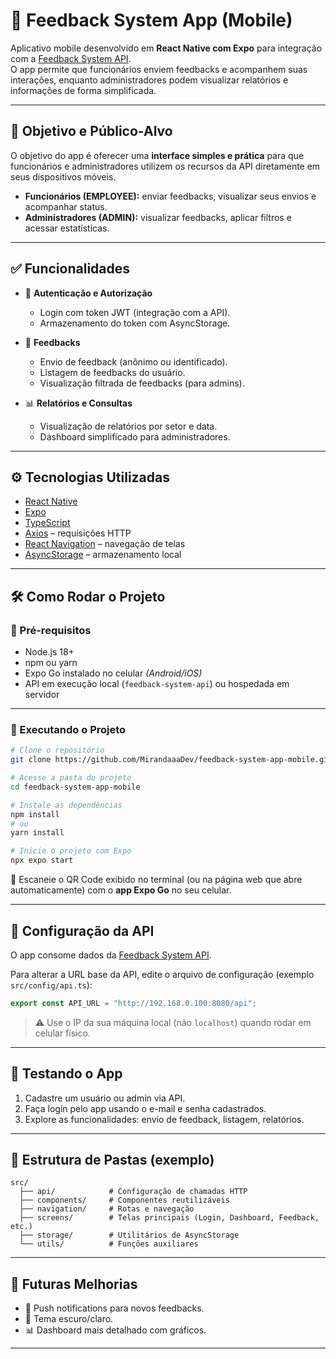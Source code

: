 # 📱 Feedback System App (Mobile)

Aplicativo mobile desenvolvido em **React Native com Expo** para integração com a [Feedback System API](https://github.com/MirandaaaDev/feedback-system-api).  
O app permite que funcionários enviem feedbacks e acompanhem suas interações, enquanto administradores podem visualizar relatórios e informações de forma simplificada.

---

## 🎯 Objetivo e Público-Alvo

O objetivo do app é oferecer uma **interface simples e prática** para que funcionários e administradores utilizem os recursos da API diretamente em seus dispositivos móveis.  

- **Funcionários (EMPLOYEE):** enviar feedbacks, visualizar seus envios e acompanhar status.  
- **Administradores (ADMIN):** visualizar feedbacks, aplicar filtros e acessar estatísticas.  

---

## ✅ Funcionalidades

- 🔐 **Autenticação e Autorização**  
  - Login com token JWT (integração com a API).  
  - Armazenamento do token com AsyncStorage.  

- 💬 **Feedbacks**  
  - Envio de feedback (anônimo ou identificado).  
  - Listagem de feedbacks do usuário.  
  - Visualização filtrada de feedbacks (para admins).  

- 📊 **Relatórios e Consultas**  
  - Visualização de relatórios por setor e data.  
  - Dashboard simplificado para administradores.  

---

## ⚙️ Tecnologias Utilizadas

- [React Native](https://reactnative.dev/)  
- [Expo](https://expo.dev/)  
- [TypeScript](https://www.typescriptlang.org/)  
- [Axios](https://axios-http.com/) – requisições HTTP  
- [React Navigation](https://reactnavigation.org/) – navegação de telas  
- [AsyncStorage](https://react-native-async-storage.github.io/async-storage/) – armazenamento local  

---

## 🛠️ Como Rodar o Projeto

### 🔧 Pré-requisitos

- Node.js 18+  
- npm ou yarn  
- Expo Go instalado no celular *(Android/iOS)*  
- API em execução local (`feedback-system-api`) ou hospedada em servidor  

---

### 🚀 Executando o Projeto

```bash
# Clone o repositório
git clone https://github.com/MirandaaaDev/feedback-system-app-mobile.git

# Acesse a pasta do projeto
cd feedback-system-app-mobile

# Instale as dependências
npm install
# ou
yarn install

# Inicie o projeto com Expo
npx expo start
```

📱 Escaneie o QR Code exibido no terminal (ou na página web que abre automaticamente) com o **app Expo Go** no seu celular.  

---

## 🔐 Configuração da API

O app consome dados da [Feedback System API](https://github.com/MirandaaaDev/feedback-system-api).  

Para alterar a URL base da API, edite o arquivo de configuração (exemplo `src/config/api.ts`):

```ts
export const API_URL = "http://192.168.0.100:8080/api"; 
```

> ⚠️ Use o IP da sua máquina local (não `localhost`) quando rodar em celular físico.  

---

## 🧪 Testando o App

1. Cadastre um usuário ou admin via API.  
2. Faça login pelo app usando o e-mail e senha cadastrados.  
3. Explore as funcionalidades: envio de feedback, listagem, relatórios.  

---

## 📘 Estrutura de Pastas (exemplo)

```
src/
  ├── api/            # Configuração de chamadas HTTP
  ├── components/     # Componentes reutilizáveis
  ├── navigation/     # Rotas e navegação
  ├── screens/        # Telas principais (Login, Dashboard, Feedback, etc.)
  ├── storage/        # Utilitários de AsyncStorage
  └── utils/          # Funções auxiliares
```

---

## 🧩 Futuras Melhorias

- 🔔 Push notifications para novos feedbacks.  
- 🎨 Tema escuro/claro.  
- 📊 Dashboard mais detalhado com gráficos.  

---
